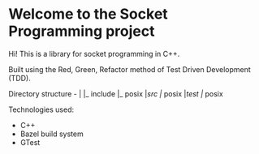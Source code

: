 # Welcome to the Socket Programming project

Hi! This is a library for socket programming in C++. 

Built using the Red, Green, Refactor method of Test Driven Development (TDD). 

Directory structure - 
    |
    |_ include 
        |_ posix 
    |_src
        |_ posix
    |_test
        |_ posix

    
Technologies used:

- C++
- Bazel build system
- GTest
